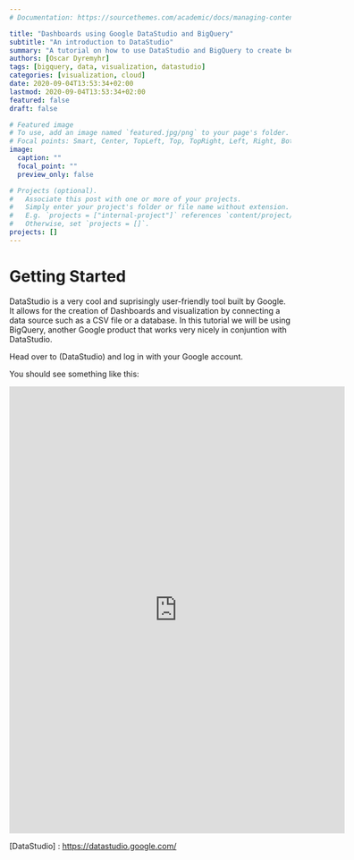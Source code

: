 ```yaml
---
# Documentation: https://sourcethemes.com/academic/docs/managing-content/

title: "Dashboards using Google DataStudio and BigQuery"
subtitle: "An introduction to DataStudio"
summary: "A tutorial on how to use DataStudio and BigQuery to create beautiful dashboards"
authors: [Oscar Dyremyhr]
tags: [bigquery, data, visualization, datastudio]
categories: [visualization, cloud]
date: 2020-09-04T13:53:34+02:00
lastmod: 2020-09-04T13:53:34+02:00
featured: false
draft: false

# Featured image
# To use, add an image named `featured.jpg/png` to your page's folder.
# Focal points: Smart, Center, TopLeft, Top, TopRight, Left, Right, BottomLeft, Bottom, BottomRight.
image:
  caption: ""
  focal_point: ""
  preview_only: false

# Projects (optional).
#   Associate this post with one or more of your projects.
#   Simply enter your project's folder or file name without extension.
#   E.g. `projects = ["internal-project"]` references `content/project/deep-learning/index.md`.
#   Otherwise, set `projects = []`.
projects: []
---
```


# Getting Started

DataStudio is a very cool and suprisingly user-friendly tool built by Google. It allows for the creation of Dashboards and visualization by connecting a data source such as a CSV file or a database. In this tutorial we will be using BigQuery, another Google product that works very nicely in conjuntion with DataStudio.

Head over to (DataStudio) and log in with your Google account.

You should see something like this:

<iframe width="600" height="800" src="https://datastudio.google.com/embed/reporting/31e8b262-2d18-48a9-8483-d0a3b9ed7abf/page/1M" frameborder="0" style="border:0" allowfullscreen></iframe>


[DataStudio] : https://datastudio.google.com/
